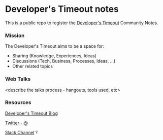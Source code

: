# Developer's Timeout notes #

This is a public repo to register the [Developer's Timeout](https://medium.com/developers-timeout) Community Notes.

### Mission ###

The Developer's Timeout aims to be a space for:

- Sharing (Knowledge, Experiences, Ideas)
- Discussions (Tech, Business, Processes, Ideas, ...)
- Other related topics

### Web Talks ###

<describe the talks process - hangouts, tools used, etc>


### Resources ###

[Developer's Timeout Blog](https://medium.com/developers-timeout)

[Twitter - @]()

[Slack Channel]() ?




